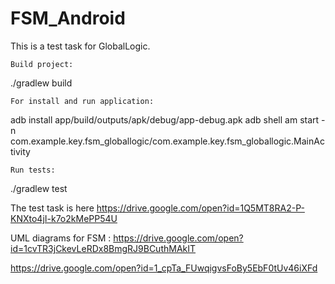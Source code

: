 # FSM_Android
This is a test task for GlobalLogic.



	Build project:
./gradlew build

	For install and run application:
adb install app/build/outputs/apk/debug/app-debug.apk 
adb shell am start -n com.example.key.fsm_globallogic/com.example.key.fsm_globallogic.MainActivity  

	Run tests:
./gradlew test



The test task is here 
https://drive.google.com/open?id=1Q5MT8RA2-P-KNXto4jI-k7o2kMePP54U

UML diagrams for FSM :
https://drive.google.com/open?id=1cvTR3jCkevLeRDx8BmgRJ9BCuthMAkIT

https://drive.google.com/open?id=1_cpTa_FUwqigvsFoBy5EbF0tUv46iXFd
